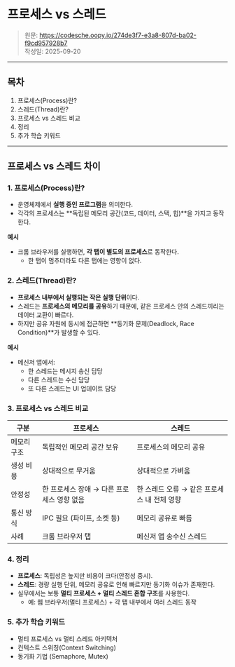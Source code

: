 # 프로세스 vs 스레드

> 원문: https://codesche.oopy.io/274de3f7-e3a8-807d-ba02-f9cd957928b7  
> 작성일: 2025-09-20

---

## 목차
1. 프로세스(Process)란?
2. 스레드(Thread)란?
3. 프로세스 vs 스레드 비교
4. 정리
5. 추가 학습 키워드

---

## 프로세스 vs 스레드 차이

### 1. 프로세스(Process)란?
- 운영체제에서 **실행 중인 프로그램**을 의미한다.
- 각각의 프로세스는 **독립된 메모리 공간(코드, 데이터, 스택, 힙)**을 가지고 동작한다.

**예시**
- 크롬 브라우저를 실행하면, **각 탭이 별도의 프로세스**로 동작한다.  
  - 한 탭이 멈추더라도 다른 탭에는 영향이 없다.

### 2. 스레드(Thread)란?
- **프로세스 내부에서 실행되는 작은 실행 단위**이다.
- 스레드는 **프로세스의 메모리를 공유**하기 때문에, 같은 프로세스 안의 스레드끼리는 데이터 교환이 빠르다.
- 하지만 공유 자원에 동시에 접근하면 **동기화 문제(Deadlock, Race Condition)**가 발생할 수 있다.

**예시**
- 메신저 앱에서:
  - 한 스레드는 메시지 송신 담당
  - 다른 스레드는 수신 담당
  - 또 다른 스레드는 UI 업데이트 담당

### 3. 프로세스 vs 스레드 비교

| 구분 | 프로세스 | 스레드 |
|---|---|---|
| 메모리 구조 | 독립적인 메모리 공간 보유 | 프로세스의 메모리 공유 |
| 생성 비용 | 상대적으로 무거움 | 상대적으로 가벼움 |
| 안정성 | 한 프로세스 장애 → 다른 프로세스 영향 없음 | 한 스레드 오류 → 같은 프로세스 내 전체 영향 |
| 통신 방식 | IPC 필요 (파이프, 소켓 등) | 메모리 공유로 빠름 |
| 사례 | 크롬 브라우저 탭 | 메신저 앱 송수신 스레드 |

### 4. 정리
- **프로세스**: 독립성은 높지만 비용이 크다(안정성 중시).
- **스레드**: 경량 실행 단위, 메모리 공유로 인해 빠르지만 동기화 이슈가 존재한다.
- 실무에서는 보통 **멀티 프로세스 + 멀티 스레드 혼합 구조**를 사용한다.  
  - 예: 웹 브라우저(멀티 프로세스) + 각 탭 내부에서 여러 스레드 동작

### 5. 추가 학습 키워드
- 멀티 프로세스 vs 멀티 스레드 아키텍처
- 컨텍스트 스위칭(Context Switching)
- 동기화 기법 (Semaphore, Mutex)

